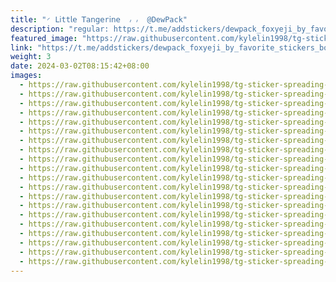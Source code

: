 ```yaml
---
title: "◜ 𝖫𝗂tt𝗅𝖾 𝖳𝖺𝗇𝗀𝖾r𝗂𝗇𝖾  ៸ ៸  @DewPack"
description: "regular: https://t.me/addstickers/dewpack_foxyeji_by_favorite_stickers_bot"
featured_image: "https://raw.githubusercontent.com/kylelin1998/tg-sticker-spreading-worldwide-images/main/img/02613872-d249-4f62-a3a4-f4bf78f24c7b.jpg"
link: "https://t.me/addstickers/dewpack_foxyeji_by_favorite_stickers_bot"
weight: 3
date: 2024-03-02T08:15:42+08:00
images:
  - https://raw.githubusercontent.com/kylelin1998/tg-sticker-spreading-worldwide-images/main/img/02613872-d249-4f62-a3a4-f4bf78f24c7b.jpg
  - https://raw.githubusercontent.com/kylelin1998/tg-sticker-spreading-worldwide-images/main/img/335afa77-ae75-46f4-abc6-56d3597b8887.jpg
  - https://raw.githubusercontent.com/kylelin1998/tg-sticker-spreading-worldwide-images/main/img/b8ed717a-5c68-416a-af2b-f6a0b347719d.jpg
  - https://raw.githubusercontent.com/kylelin1998/tg-sticker-spreading-worldwide-images/main/img/e16d64b8-78c5-4355-940b-4c6b736b0886.jpg
  - https://raw.githubusercontent.com/kylelin1998/tg-sticker-spreading-worldwide-images/main/img/1ddb2aee-9b67-40bb-b4bb-62435b12bfce.jpg
  - https://raw.githubusercontent.com/kylelin1998/tg-sticker-spreading-worldwide-images/main/img/47b55f40-48a8-46b7-a450-3c55a88a57d2.jpg
  - https://raw.githubusercontent.com/kylelin1998/tg-sticker-spreading-worldwide-images/main/img/10153c39-ccc1-4ede-92a5-db5e75b6c595.jpg
  - https://raw.githubusercontent.com/kylelin1998/tg-sticker-spreading-worldwide-images/main/img/889a8563-886f-4233-a842-945c2a4c72a6.jpg
  - https://raw.githubusercontent.com/kylelin1998/tg-sticker-spreading-worldwide-images/main/img/a071dac0-b078-438a-b697-042d452721cf.jpg
  - https://raw.githubusercontent.com/kylelin1998/tg-sticker-spreading-worldwide-images/main/img/8947347b-cc35-4ae4-ac7c-74bbc63bfe0b.jpg
  - https://raw.githubusercontent.com/kylelin1998/tg-sticker-spreading-worldwide-images/main/img/55f816a5-ae64-4bb1-b94e-697ae9f51c6d.jpg
  - https://raw.githubusercontent.com/kylelin1998/tg-sticker-spreading-worldwide-images/main/img/d400446a-bdc9-4e4c-b6fa-f854516a76f3.jpg
  - https://raw.githubusercontent.com/kylelin1998/tg-sticker-spreading-worldwide-images/main/img/42c16c44-4abd-4347-8750-1edf10587582.jpg
  - https://raw.githubusercontent.com/kylelin1998/tg-sticker-spreading-worldwide-images/main/img/e0081a6a-c8fe-45a1-8435-740321e56277.jpg
  - https://raw.githubusercontent.com/kylelin1998/tg-sticker-spreading-worldwide-images/main/img/b17e0918-cdc9-4b0d-a4f8-c4e4a0966ae1.jpg
  - https://raw.githubusercontent.com/kylelin1998/tg-sticker-spreading-worldwide-images/main/img/e5d2348e-ca67-4933-9237-b25eac2a97fc.jpg
  - https://raw.githubusercontent.com/kylelin1998/tg-sticker-spreading-worldwide-images/main/img/0303cde1-5325-4dd0-96e4-071818fe16d6.jpg
  - https://raw.githubusercontent.com/kylelin1998/tg-sticker-spreading-worldwide-images/main/img/fb592aaf-6242-4b56-8c09-9c5f271edd82.jpg
  - https://raw.githubusercontent.com/kylelin1998/tg-sticker-spreading-worldwide-images/main/img/66203a95-e388-4598-8f0d-158c36c9aa39.jpg
  - https://raw.githubusercontent.com/kylelin1998/tg-sticker-spreading-worldwide-images/main/img/41d8d077-7217-41d7-90f1-04ee1d228eb4.jpg
---
```

